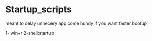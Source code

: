 # Startup_scripts
meant to delay unnecery app come hundy if you want faster bootup


1- win+r
2-shell:startup
